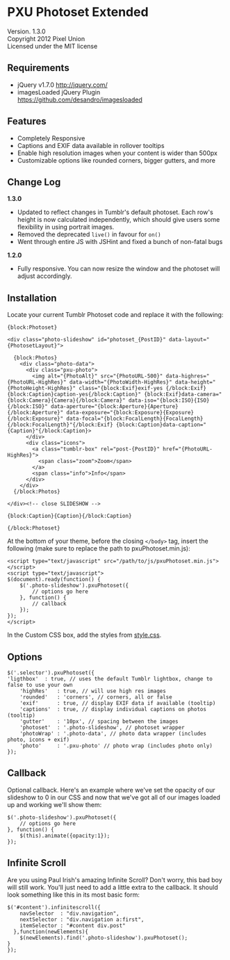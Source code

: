 # PXU Photoset Extended

Version. 1.3.0  
Copyright 2012 Pixel Union  
Licensed under the MIT license  

## Requirements

* jQuery v1.7.0 http://jquery.com/
* imagesLoaded jQuery Plugin https://github.com/desandro/imagesloaded

## Features

* Completely Responsive
* Captions and EXIF data available in rollover tooltips
* Enable high resolution images when your content is wider than 500px
* Customizable options like rounded corners, bigger gutters, and more

## Change Log

**1.3.0**

*   Updated to reflect changes in Tumblr's default photoset. Each row's height is now calculated independently, which should give users some flexibility in using portrait images.
*   Removed the deprecated `live()` in favour for `on()`
*   Went through entire JS with JSHint and fixed a bunch of non-fatal bugs

**1.2.0**

* Fully responsive. You can now resize the window and the photoset will adjust accordingly.

## Installation

Locate your current Tumblr Photoset code and replace it with the following:

    {block:Photoset}

    <div class="photo-slideshow" id="photoset_{PostID}" data-layout="{PhotosetLayout}">

      {block:Photos}
        <div class="photo-data">
          <div class="pxu-photo">
            <img alt="{PhotoAlt}" src="{PhotoURL-500}" data-highres="{PhotoURL-HighRes}" data-width="{PhotoWidth-HighRes}" data-height="{PhotoHeight-HighRes}" class="{block:Exif}exif-yes {/block:Exif}{block:Caption}caption-yes{/block:Caption}" {block:Exif}data-camera="{block:Camera}{Camera}{/block:Camera}" data-iso="{block:ISO}{ISO}{/block:ISO}" data-aperture="{block:Aperture}{Aperture}{/block:Aperture}" data-exposure="{block:Exposure}{Exposure}{/block:Exposure}" data-focal="{block:FocalLength}{FocalLength}{/block:FocalLength}"{/block:Exif} {block:Caption}data-caption="{Caption}"{/block:Caption}>
          </div>
          <div class="icons">
            <a class="tumblr-box" rel="post-{PostID}" href="{PhotoURL-HighRes}">
              <span class="zoom">Zoom</span>
            </a>
            <span class="info">Info</span>
          </div>
        </div>
      {/block:Photos}

    </div><!-- close SLIDESHOW -->

    {block:Caption}{Caption}{/block:Caption}

    {/block:Photoset}

At the bottom of your theme, before the closing `</body>` tag, insert the following (make sure to replace the path to pxuPhotoset.min.js):

	<script type="text/javascript" src="/path/to/js/pxuPhotoset.min.js"></script>
	<script type="text/javascript">
	$(document).ready(function() {
		$('.photo-slideshow').pxuPhotoset({
			// options go here
		}, function() {
			// callback
		});
	});
	</script>

In the Custom CSS box, add the styles from <a href="https://github.com/PixelUnion/Extended-Tumblr-Photoset/blob/master/css/style.css">style.css</a>.

## Options

	$('.selector').pxuPhotoset({
    'ligthbox'  : true, // uses the default Tumblr lightbox, change to false to use your own
		'highRes'   : true, // will use high res images
		'rounded'   : 'corners', // corners, all or false
		'exif'      : true, // display EXIF data if available (tooltip)
		'captions'  : true, // display individual captions on photos (tooltip)
		'gutter'    : '10px', // spacing between the images
		'photoset'  : '.photo-slideshow', // photoset wrapper
		'photoWrap' : '.photo-data', // photo data wrapper (includes photo, icons + exif)
		'photo'     : '.pxu-photo' // photo wrap (includes photo only)
	});

## Callback

Optional callback. Here's an example where we've set the opacity of our slideshow to 0 in our CSS and now that we've got all of our images loaded up and working we'll show them:

	$('.photo-slideshow').pxuPhotoset({
		// options go here
	}, function() {
		$(this).animate({opacity:1});
	});

## Infinite Scroll

Are you using Paul Irish's amazing Infinite Scroll? Don't worry, this bad boy will still work. You'll just need to add a little extra to the callback. It should look something like this in its most basic form:

	$('#content').infinitescroll({
	    navSelector  : "div.navigation",            
	    nextSelector : "div.navigation a:first",    
	    itemSelector : "#content div.post"          
	  },function(newElements){
	  	$(newElements).find('.photo-slideshow').pxuPhotoset();
    }
	});
